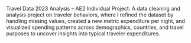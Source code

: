 Travel Data 2023 Analysis – AE2 Individual Project:
A data cleaning and analysis project on traveler behaviors, where I refined the dataset by handling missing values, created a new metric expenditure per night, and visualized spending patterns across demographics, countries, and travel purposes to uncover insights into typical traveler expenditures.